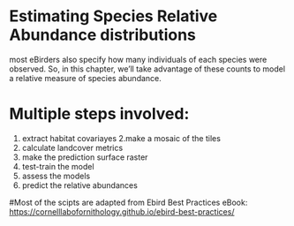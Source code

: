 # Estimating Species Relative Abundance distributions
most eBirders also specify how many individuals of each species were observed. So, in this chapter, we’ll take advantage of these counts to model a relative measure of species abundance.

# Multiple steps involved:
1. extract habitat covariayes
2.make a mosaic of the tiles
3. calculate landcover metrics
4. make the prediction surface raster
5. test-train the model
6. assess the models
7. predict the relative abundances

#Most of the scipts are adapted from Ebird Best Practices eBook: https://cornelllabofornithology.github.io/ebird-best-practices/
